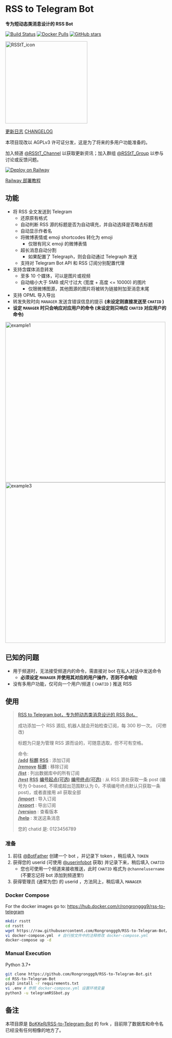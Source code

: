 # RSS to Telegram Bot

**专为短动态类消息设计的 RSS Bot**

[![Build Status](https://img.shields.io/github/workflow/status/Rongronggg9/RSS-to-Telegram-Bot/Publish%20Docker%20image)](https://hub.docker.com/r/rongronggg9/rss-to-telegram)
[![Docker Pulls](https://img.shields.io/docker/pulls/rongronggg9/rss-to-telegram)](https://hub.docker.com/r/rongronggg9/rss-to-telegram)
[![GitHub stars](https://img.shields.io/github/stars/Rongronggg9/Rss-to-Telegram-Bot?style=social)](https://github.com/Rongronggg9/RSS-to-Telegram-Bot/stargazers)

<a href="https://github.com/Rongronggg9/RSS-to-Telegram-Bot"><img src="https://rongronggg9.github.io/external-resources/RSS-to-Telegram-Bot/RSStT_icon.svg" width = "256" height = "256"  alt="RSStT_icon"/><a/>

[更新日志](docs/CHANGELOG_ZH.md) [CHANGELOG](docs/CHANGELOG.md)

本项目现改以 AGPLv3 许可证分发，这是为了将来的多用户功能准备的。

加入频道 [@RSStT_Channel](https://t.me/RSStT_Channel) 以获取更新资讯；加入群组 [@RSStT_Group](https://t.me/RSStT_Group) 以参与讨论或反馈问题。

[![Deploy on Railway](https://railway.app/button.svg)](https://railway.app/new/template?template=https%3A%2F%2Fgithub.com%2FRongronggg9%2FRSS-to-Telegram-Bot%2Ftree%2Fdev&plugins=redis&envs=TOKEN%2CCHATID%2CMANAGER%2CDELAY&optionalEnvs=DELAY&TOKENDesc=%E4%BD%A0%E5%9C%A8+%40BotFather+%E7%94%B3%E8%AF%B7%E5%88%B0%E7%9A%84+bot+%E7%9A%84+token&CHATIDDesc=%E4%BD%A0%E7%9A%84+userid%EF%BC%88%E7%BA%AF%E6%95%B0%E5%AD%97%EF%BC%8C%E4%BB%8E+%40userinfobot%EF%BC%89%E8%8E%B7%E5%8F%96%EF%BC%9B%E6%88%96%E8%80%85%E9%9C%80%E8%A6%81%E6%8E%A8%E9%80%81%E5%88%B0%E7%9A%84%E9%A2%91%E9%81%93%E7%94%A8%E6%88%B7%E5%90%8D%EF%BC%88%E6%A0%BC%E5%BC%8F%EF%BC%9A%40channel%EF%BC%89&MANAGERDesc=%E4%BD%A0%E7%9A%84+userid&DELAYDesc=%E9%97%B4%E9%9A%94%E5%A4%9A%E4%B9%85%E6%A3%80%E6%9F%A5%E4%B8%80%E6%AC%A1%E8%AE%A2%E9%98%85%E6%9B%B4%E6%96%B0%EF%BC%88%E5%8D%95%E4%BD%8D%EF%BC%9A%E7%A7%92%EF%BC%89&referralCode=PEOFMi)

[Railway 部署教程](https://telegra.ph/%E9%80%9A%E8%BF%87-Railway-%E9%83%A8%E7%BD%B2-RSS-to-Telegram-Bot-09-13)

## 功能

- 将 RSS 全文发送到 Telegram
    - 还原原有格式
    - 自动判断 RSS 源的标题是否为自动填充，并自动选择是否略去标题
    - 自动显示作者名
    - 将微博表情或 emoji shortcodes 转化为 emoji
        - 仅限有同义 emoji 的微博表情
    - 超长消息自动分割
        - 如果配置了 Telegraph，则会自动通过 Telegraph 发送
    - 支持对 Telegram Bot API 和 RSS 订阅分别配置代理
- 支持含媒体消息转发
    - 至多 10 个媒体，可以是图片或视频
    - 自动缩小大于 5MB 或尺寸过大 (宽度 + 高度 <= 10000) 的图片
        - 仅限微博图源，其他图源的图片将被转为链接附加至消息末尾
- 支持 OPML 导入导出
- 转发失败时向 `MANAGER` 发送含错误信息的提示 **(未设定则直接发送至 `CHATID` )**
- **设定 `MANAGER` 时只会响应对应用户的命令 (未设定则只响应 `CHATID` 对应用户的命令)**

<img src="https://rongronggg9.github.io/external-resources/RSS-to-Telegram-Bot/example1.png" width = "500" alt="example1"/>
<img src="https://rongronggg9.github.io/external-resources/RSS-to-Telegram-Bot/example3.png" width = "500" alt="example3"/>

## 已知的问题

- 用于频道时，无法接受频道内的命令，需直接对 bot 在私人对话中发送命令
    - **必须设定 `MANAGER` 并使用其对应的用户操作，否则不会响应**
- 没有多用户功能，仅可向一个用户/频道 ( `CHATID` ) 推送 RSS

## 使用

> [RSS to Telegram bot，专为短动态类消息设计的 RSS Bot。](https://github.com/Rongronggg9/RSS-to-Telegram-Bot)
>
> 成功添加一个 RSS 源后, 机器人就会开始检查订阅，每 300 秒一次。 (可修改)
>
> 标题为只是为管理 RSS 源而设的，可随意选取，但不可有空格。
>
> 命令:  
> **<u>/add</u>** **<u>标题</u>** **<u>RSS</u>** : 添加订阅  
> **<u>/remove</u>** **<u>标题</u>** : 移除订阅  
> **<u>/list</u>** : 列出数据库中的所有订阅  
> **<u>/test</u>** **<u>RSS</u>** **<u>编号起点(可选)</u>** **<u>编号终点(可选)</u>** : 从 RSS 源处获取一条 post (编号为 0-based, 不填或超出范围默认为 0，不填编号终点默认只获取一条 post)，或者直接用 all 获取全部  
> **<u>/import</u>** : 导入订阅  
> **<u>/export</u>** : 导出订阅  
> **<u>/version</u>** : 查看版本  
> **<u>/help</u>** : 发送这条消息
>
> 您的 chatid 是: 0123456789

### 准备

1. 前往 [@BotFather](https://t.me/BotFather) 创建一个 bot ，并记录下 token ，稍后填入 `TOKEN`
2. 获得您的 userid (可使用 [@userinfobot](https://t.me/userinfobot) 获取) 并记录下来，稍后填入 `CHATID`
    - 您也可使用一个频道来接收推送，此时 `CHATID` 格式为 `@channelusername` (不要忘记将 bot 添加到频道里!)
3. 获得管理员 (通常为您) 的 userid ，方法同上，稍后填入 `MANAGER`

### Docker Compose

For the docker images go to: https://hub.docker.com/r/rongronggg9/rss-to-telegram

```sh
mkdir rsstt
cd rsstt
wget https://raw.githubusercontent.com/Rongronggg9/RSS-to-Telegram-Bot/master/docker-compose.yml.sample -O docker-compose.yml
vi docker-compose.yml  # 自行按文件中的注释修改 docker-compose.yml
docker-compose up -d
```

### Manual Execution

Python 3.7+

```sh
git clone https://github.com/Rongronggg9/RSS-to-Telegram-Bot.git
cd RSS-to-Telegram-Bot
pip3 install -r requirements.txt
vi .env # 参照 docker-compose.yml 设置环境变量
python3 -u telegramRSSbot.py
```

## 备注

本项目原是 [BoKKeR/RSS-to-Telegram-Bot](https://github.com/BoKKeR/RSS-to-Telegram-Bot) 的 fork ，目前除了数据库和命令名已经没有任何相像的地方了。